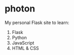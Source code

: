 # photon

My personal Flask site to learn:
<ol>
<li>Flask</li>
<li>Python</li>
<li>JavaScript</li>
<li>HTML & CSS</li>
</ol>